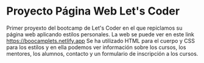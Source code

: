 # Proyecto Página Web Let's Coder
Primer proyexto del bootcamp de Let's Coder en el que repiclamos su página web aplicando estilos personales.
La web se puede ver en este link https://boocamplets.netlify.app
Se ha utilizado HTML para el cuerpo y CSS para los estilos y en ella podemos ver información sobre los cursos, los mentores, los alumnos, contacto y un formulario de inscripción a los cursos. 
